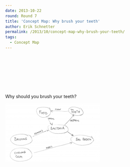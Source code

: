 ```yaml
---
date: 2013-10-22
round: Round 7
title: 'Concept Map: Why brush your teeth'
author: Erik Schnetter
permalink: /2013/10/concept-map-why-brush-your-teeth/
tags:
  - Concept Map
---
```

&nbsp;

&nbsp;

&nbsp;

&nbsp;

Why should you brush your teeth?

[<img class="alignnone size-medium wp-image-4900" alt="brushing" src="/uploads/2013/10/brushing-300x187.png" width="300" height="187" />][1]

 [1]: /uploads/2013/10/brushing.png

